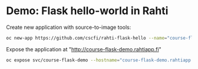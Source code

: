# Demo: Flask hello-world in Rahti

Create new application with source-to-image tools:
```bash
oc new-app https://github.com/cscfi/rahti-flask-hello --name="course-flask-demo"
```

Expose the application at "http://course-flask-demo.rahtiapp.fi"
```bash
oc expose svc/course-flask-demo --hostname="course-flask-demo.rahtiapp.fi"
```
